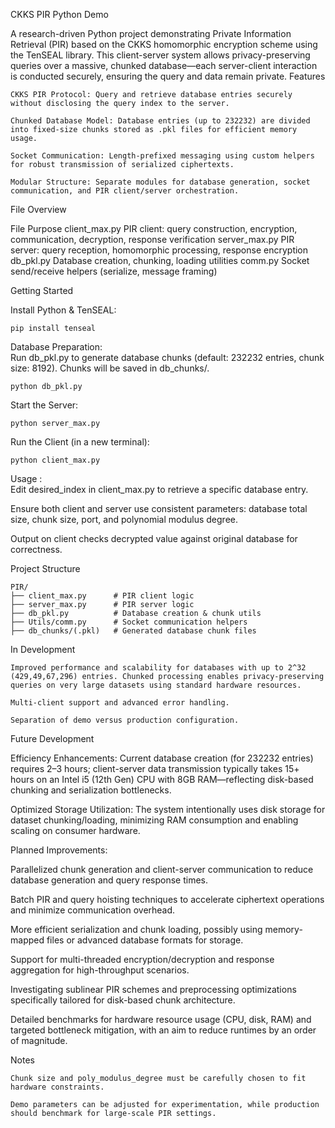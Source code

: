 CKKS PIR Python Demo

A research-driven Python project demonstrating Private Information Retrieval (PIR) based on the CKKS homomorphic encryption scheme using the TenSEAL library. This client-server system allows privacy-preserving queries over a massive, chunked database—each server-client interaction is conducted securely, ensuring the query and data remain private.
Features

    CKKS PIR Protocol: Query and retrieve database entries securely without disclosing the query index to the server.

    Chunked Database Model: Database entries (up to 232232) are divided into fixed-size chunks stored as .pkl files for efficient memory usage.

    Socket Communication: Length-prefixed messaging using custom helpers for robust transmission of serialized ciphertexts.

    Modular Structure: Separate modules for database generation, socket communication, and PIR client/server orchestration.

File Overview

File	        Purpose
client_max.py	PIR client: query construction, encryption, communication, decryption, response verification
server_max.py	PIR server: query reception, homomorphic processing, response encryption
db_pkl.py	    Database creation, chunking, loading utilities
comm.py	        Socket send/receive helpers (serialize, message framing)


Getting Started

Install Python & TenSEAL:

    pip install tenseal

Database Preparation:   
Run db_pkl.py to generate database chunks (default: 232232 entries, chunk size: 8192). Chunks will be saved in db_chunks/.

    python db_pkl.py

Start the Server:

    python server_max.py

Run the Client (in a new terminal):


    python client_max.py

Usage :     
Edit desired_index in client_max.py to retrieve a specific database entry.

Ensure both client and server use consistent parameters: database total size, chunk size, port, and polynomial modulus degree.

Output on client checks decrypted value against original database for correctness.

Project Structure


    PIR/
    ├── client_max.py      # PIR client logic
    ├── server_max.py      # PIR server logic
    ├── db_pkl.py          # Database creation & chunk utils
    ├── Utils/comm.py      # Socket communication helpers
    ├── db_chunks/(.pkl)   # Generated database chunk files 

In Development

    Improved performance and scalability for databases with up to 2^32 (429,49,67,296) entries. Chunked processing enables privacy-preserving queries on very large datasets using standard hardware resources.

    Multi-client support and advanced error handling.

    Separation of demo versus production configuration.

Future Development

Efficiency Enhancements: Current database creation (for 232232 entries) requires 2–3 hours; client-server data transmission typically takes 15+ hours on an Intel i5 (12th Gen) CPU with 8GB RAM—reflecting disk-based chunking and serialization bottlenecks.

Optimized Storage Utilization: The system intentionally uses disk storage for dataset chunking/loading, minimizing RAM consumption and enabling scaling on consumer hardware.

Planned Improvements:

Parallelized chunk generation and client-server communication to reduce database generation and query response times.

Batch PIR and query hoisting techniques to accelerate ciphertext operations and minimize communication overhead.

More efficient serialization and chunk loading, possibly using memory-mapped files or advanced database formats for storage.

Support for multi-threaded encryption/decryption and response aggregation for high-throughput scenarios.

Investigating sublinear PIR schemes and preprocessing optimizations specifically tailored for disk-based chunk architecture.

Detailed benchmarks for hardware resource usage (CPU, disk, RAM) and targeted bottleneck mitigation, with an aim to reduce runtimes by an order of magnitude.


Notes

    Chunk size and poly_modulus_degree must be carefully chosen to fit hardware constraints.

    Demo parameters can be adjusted for experimentation, while production should benchmark for large-scale PIR settings.

